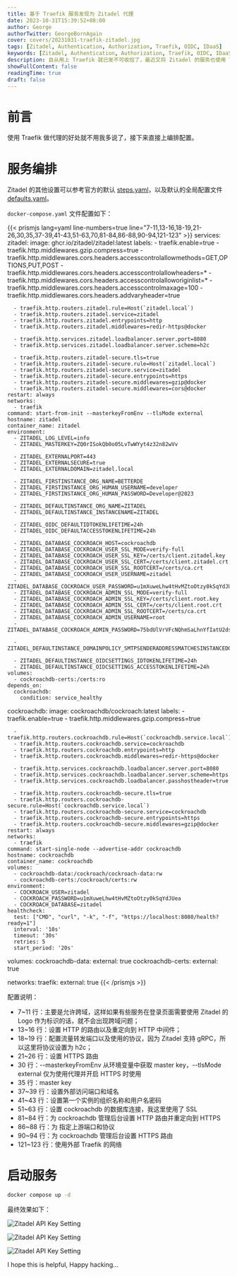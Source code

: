 ```yaml
---
title: 基于 Traefik 服务发现为 Zitadel 代理
date: 2023-10-31T15:39:52+08:00
author: George
authorTwitter: GeorgeBornAgain
cover: covers/20231031-traefik-zitadel.jpg
tags: [Zitadel, Authentication, Authorization, Traefik, OIDC, IDaaS]
keywords: [Zitadel, Authentication, Authorization, Traefik, OIDC, IDaaS]
description: 自从用上 Traefik 就已发不可收拾了，最近又将 Zitadel 的服务也使用 Traefik 来进行反向代理了
showFullContent: false
readingTime: true
draft: false
---
```


# 前言

使用 Traefik 做代理的好处就不用我多说了，接下来直接上编排配置。

# 服务编排

Zitadel 的其他设置可以参考官方的默认 [steps.yaml](https://github.com/zitadel/zitadel/blob/main/cmd/setup/steps.yaml)，以及默认的全局配置文件 [defaults.yaml](https://github.com/zitadel/zitadel/blob/main/cmd/defaults.yaml)。

`docker-compose.yaml` 文件配置如下：

{{< prismjs lang=yaml line-numbers=true line="7-11,13-16,18-19,21-26,30,35,37-39,41-43,51-63,70,81-84,86-88,90-94,121-123" >}}
services:
  zitadel:
    image: ghcr.io/zitadel/zitadel:latest
    labels:
      - traefik.enable=true
      - traefik.http.middlewares.gzip.compress=true
      - traefik.http.middlewares.cors.headers.accesscontrolallowmethods=GET,OPTIONS,PUT,POST
      - traefik.http.middlewares.cors.headers.accesscontrolallowheaders=*
      - traefik.http.middlewares.cors.headers.accesscontrolalloworiginlist=*
      - traefik.http.middlewares.cors.headers.accesscontrolmaxage=100
      - traefik.http.middlewares.cors.headers.addvaryheader=true

      - traefik.http.routers.zitadel.rule=Host(`zitadel.local`)
      - traefik.http.routers.zitadel.service=zitadel
      - traefik.http.routers.zitadel.entrypoints=http
      - traefik.http.routers.zitadel.middlewares=redir-https@docker

      - traefik.http.services.zitadel.loadbalancer.server.port=8080
      - traefik.http.services.zitadel.loadbalancer.server.scheme=h2c

      - traefik.http.routers.zitadel-secure.tls=true
      - traefik.http.routers.zitadel-secure.rule=Host(`zitadel.local`)
      - traefik.http.routers.zitadel-secure.service=zitadel
      - traefik.http.routers.zitadel-secure.entrypoints=https
      - traefik.http.routers.zitadel-secure.middlewares=gzip@docker
      - traefik.http.routers.zitadel-secure.middlewares=cors@docker
    restart: always
    networks:
      - traefik
    command: start-from-init --masterkeyFromEnv --tlsMode external
    hostname: zitadel
    container_name: zitadel
    environment:
      - ZITADEL_LOG_LEVEL=info
      - ZITADEL_MASTERKEY=ZQ0rISokQb0o05LvTwWYyt4z32n82wVv

      - ZITADEL_EXTERNALPORT=443
      - ZITADEL_EXTERNALSECURE=true
      - ZITADEL_EXTERNALDOMAIN=zitadel.local

      - ZITADEL_FIRSTINSTANCE_ORG_NAME=BETTERDE
      - ZITADEL_FIRSTINSTANCE_ORG_HUMAN_USERNAME=developer
      - ZITADEL_FIRSTINSTANCE_ORG_HUMAN_PASSWORD=Developer@2023

      - ZITADEL_DEFAULTINSTANCE_ORG_NAME=ZITADEL
      - ZITADEL_DEFAULTINSTANCE_INSTANCENAME=ZITADEL

      - ZITADEL_OIDC_DEFAULTIDTOKENLIFETIME=24h
      - ZITADEL_OIDC_DEFAULTACCESSTOKENLIFETIME=24h

      - ZITADEL_DATABASE_COCKROACH_HOST=cockroachdb
      - ZITADEL_DATABASE_COCKROACH_USER_SSL_MODE=verify-full
      - ZITADEL_DATABASE_COCKROACH_USER_SSL_KEY=/certs/client.zitadel.key
      - ZITADEL_DATABASE_COCKROACH_USER_SSL_CERT=/certs/client.zitadel.crt
      - ZITADEL_DATABASE_COCKROACH_USER_SSL_ROOTCERT=/certs/ca.crt
      - ZITADEL_DATABASE_COCKROACH_USER_USERNAME=zitadel
      - ZITADEL_DATABASE_COCKROACH_USER_PASSWORD=u1mXuweLhw4tHvMZtoOtzy0kSqYdJUea
      - ZITADEL_DATABASE_COCKROACH_ADMIN_SSL_MODE=verify-full
      - ZITADEL_DATABASE_COCKROACH_ADMIN_SSL_KEY=/certs/client.root.key
      - ZITADEL_DATABASE_COCKROACH_ADMIN_SSL_CERT=/certs/client.root.crt
      - ZITADEL_DATABASE_COCKROACH_ADMIN_SSL_ROOTCERT=/certs/ca.crt
      - ZITADEL_DATABASE_COCKROACH_ADMIN_USERNAME=root
      - ZITADEL_DATABASE_COCKROACH_ADMIN_PASSWORD=75bdUlVrVFcNQhmSaLhnYfIatU2dsXL9

      - ZITADEL_DEFAULTINSTANCE_DOMAINPOLICY_SMTPSENDERADDRESSMATCHESINSTANCEDOMAIN=false

      - ZITADEL_DEFAULTINSTANCE_OIDCSETTINGS_IDTOKENLIFETIME=24h
      - ZITADEL_DEFAULTINSTANCE_OIDCSETTINGS_ACCESSTOKENLIFETIME=24h
    volumes:
      - cockroachdb-certs:/certs:ro
    depends_on:
      cockroachdb:
        condition: service_healthy

  cockroachdb:
    image: cockroachdb/cockroach:latest
    labels:
      - traefik.enable=true
      - traefik.http.middlewares.gzip.compress=true

      - traefik.http.routers.cockroachdb.rule=Host(`cockroachdb.service.local`)
      - traefik.http.routers.cockroachdb.service=cockroachdb
      - traefik.http.routers.cockroachdb.entrypoints=http
      - traefik.http.routers.cockroachdb.middlewares=redir-https@docker

      - traefik.http.services.cockroachdb.loadbalancer.server.port=8080
      - traefik.http.services.cockroachdb.loadbalancer.server.scheme=https
      - traefik.http.services.cockroachdb.loadbalancer.passhostheader=true

      - traefik.http.routers.cockroachdb-secure.tls=true
      - traefik.http.routers.cockroachdb-secure.rule=Host(`cockroachdb.service.local`)
      - traefik.http.routers.cockroachdb-secure.service=cockroachdb
      - traefik.http.routers.cockroachdb-secure.entrypoints=https
      - traefik.http.routers.cockroachdb-secure.middlewares=gzip@docker
    restart: always
    networks:
      - traefik
    command: start-single-node --advertise-addr cockroachdb
    hostname: cockroachdb
    container_name: cockroachdb
    volumes:
      - cockroachdb-data:/cockroach/cockroach-data:rw
      - cockroachdb-certs:/cockroach/certs:rw
    environment:
      - COCKROACH_USER=zitadel
      - COCKROACH_PASSWORD=u1mXuweLhw4tHvMZtoOtzy0kSqYdJUea
      - COCKROACH_DATABASE=zitadel
    healthcheck:
      test: ["CMD", "curl", "-k", "-f", "https://localhost:8080/health?ready=1"]
      interval: '10s'
      timeout: '30s'
      retries: 5
      start_period: '20s'

volumes:
  cockroachdb-data:
    external: true
  cockroachdb-certs:
    external: true

networks:
  traefik:
    external: true
{{< /prismjs >}}

配置说明：

* 7~11 行：主要是允许跨域，这样如果有些服务在登录页面需要使用 Zitadel 的 Logo 作为标识的话，就不会出现跨域问题；
* 13~16 行：设置 HTTP 的路由以及重定向到 HTTP 中间件；
* 18~19 行：配置流量转发端口以及使用的协议，因为 Zitadel 支持 gRPC，所以这里将协议设置为 h2c；
* 21~26 行：设置 HTTPS 路由
* 30 行：--masterkeyFromEnv 从环境变量中获取 master key，--tlsMode external 仅为使用代理并开启 HTTPS 时使用
* 35 行：master key
* 37~39 行：设置外部访问端口和域名
* 41~43 行：设置第一个实例的组织名称和用户名密码
* 51~63 行：设置 cockroachdb 的数据库连接，我这里使用了 SSL
* 81~84 行：为 cockroachdb 管理后台设置 HTTP 路由并重定向到 HTTPS
* 86~88 行：为 指定上游端口和协议
* 90~94 行：为 cockroachdb 管理后台设置 HTTPS 路由
* 121~123 行：使用外部 Traefik 的网络

# 启动服务

```bash
docker compose up -d
```

最终效果如下：

![Zitadel API Key Setting](/article/20231031-traefik-dashboard-01.png)

![Zitadel API Key Setting](/article/20231031-traefik-dashboard-02.png)

![Zitadel API Key Setting](/article/20231031-traefik-dashboard-03.png)

I hope this is helpful, Happy hacking...